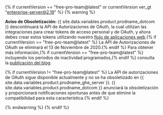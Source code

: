 {% if currentVersion == "free-pro-team@latest" or currentVersion ver_gt "enterprise-server@2.19" %}
{% warning %}

**Aviso de Obsoletización:** {{ site.data.variables.product.prodname_dotcom }} descontinuará la API de Autorizaciones de OAuth, la cual utilizan las integraciones para crear tokens de acceso personal y de OAuth, y ahora debes crear estos tokens utilizando nuestro [flujo de aplicaciones web](/apps/building-oauth-apps/authorizing-oauth-apps/#web-application-flow).{% if currentVersion == "free-pro-team@latest" %} La API de Autorizaciones de OAuth se eliminará el 13 de Noviembre de 2020.{% endif %} Para obtener más información,{% if currentVersion == "free-pro-team@latest" %} incluyendo los periodos de inactividad programados,{% endif %} consulta la [publicación del blog](https://developer.github.com/changes/2020-02-14-deprecating-oauth-auth-endpoint/).

{% if currentVersion != "free-pro-team@latest" %} La API de autorizaciones de OAuth sigue disponible actualmente y no se ha obsoletizado en {{ site.data.variables.product.prodname_ghe_server }}. {{ site.data.variables.product.prodname_dotcom }} anunciará la obsoletización y proporcionará notificaciones oportunas antes de que elimine la compatibilidad para esta característica.{% endif %}

{% endwarning %}
{% endif %}
